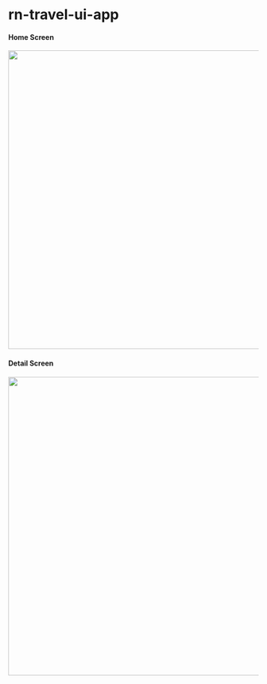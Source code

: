 # rn-travel-ui-app

#### Home Screen
<img height="600px" src="https://res.cloudinary.com/tuananh18/image/upload/v1631774240/hvtn5uwg2lbvv2ow6dbg.png" >

#### Detail Screen
<img height="600px" src="https://res.cloudinary.com/tuananh18/image/upload/v1631774331/o2k2l6ymzeldrvl1wti7.png" >

